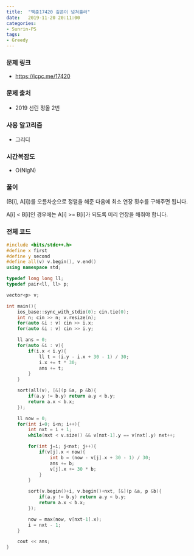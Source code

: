 ```yaml
---
title:  "백준17420 깊콘이 넘쳐흘러"
date:   2019-11-20 20:11:00
categories:
- Sunrin-PS
tags:
- Greedy
---
```


### 문제 링크
* https://icpc.me/17420

### 문제 출처
* 2019 선린 정올 2번

### 사용 알고리즘
* 그리디

### 시간복잡도
* O(NlgN)

### 풀이
(B[i], A[i])를 오름차순으로 정렬을 해준 다음에 최소 연장 횟수를 구해주면 됩니다.

A[i] < B[i]인 경우에는 A[i] >= B[i]가 되도록 미리 연장을 해줘야 합니다.

### 전체 코드
```cpp
#include <bits/stdc++.h>
#define x first
#define y second
#define all(v) v.begin(), v.end()
using namespace std;

typedef long long ll;
typedef pair<ll, ll> p;

vector<p> v;

int main(){
	ios_base::sync_with_stdio(0); cin.tie(0);
	int n; cin >> n; v.resize(n);
	for(auto &i : v) cin >> i.x;
	for(auto &i : v) cin >> i.y;

	ll ans = 0;
	for(auto &i : v){
		if(i.x < i.y){
			ll t = (i.y - i.x + 30 - 1) / 30;
			i.x += t * 30;
			ans += t;
		}
	}

	sort(all(v), [&](p &a, p &b){
		if(a.y != b.y) return a.y < b.y;
		return a.x < b.x;
	});

	ll now = 0;
	for(int i=0; i<n; i++){
		int nxt = i + 1;
		while(nxt < v.size() && v[nxt-1].y == v[nxt].y) nxt++;

		for(int j=i; j<nxt; j++){
			if(v[j].x < now){
				int b = (now - v[j].x + 30 - 1) / 30;
				ans += b;
				v[j].x += 30 * b;
			}
		}

		sort(v.begin()+i, v.begin()+nxt, [&](p &a, p &b){
			if(a.y != b.y) return a.y < b.y;
			return a.x < b.x;
		});

		now = max(now, v[nxt-1].x);
		i = nxt - 1;
	}

	cout << ans;
}
```
